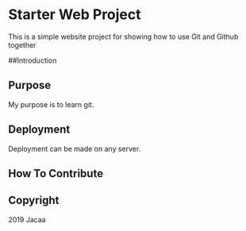 # Starter Web Project

This is a simple website project for showing how to use Git and Github together

##Introduction

## Purpose

My purpose is to learn git.

## Deployment

Deployment can be made on any server.

## How To Contribute

## Copyright
2019 Jacaa